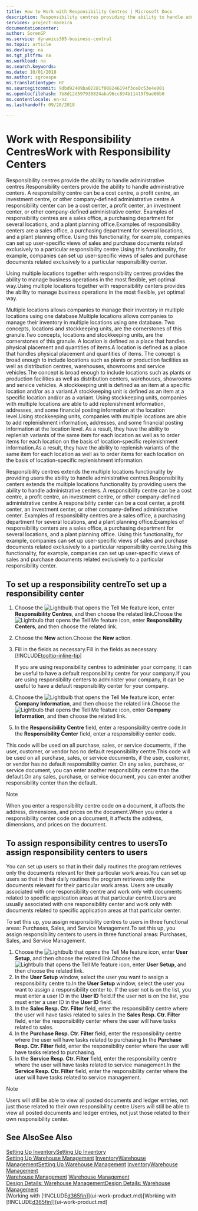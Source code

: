 ```yaml
---
title: How to Work with Responsibility Centres | Microsoft Docs
description: Responsibility centres providing the ability to handle administrative centres. A responsibility centre can be a cost centre, a profit centre, an investment centre, or other company-defined administrative centre.
services: project-madeira
documentationcenter: 
author: SorenGP
ms.service: dynamics365-business-central
ms.topic: article
ms.devlang: na
ms.tgt_pltfrm: na
ms.workload: na
ms.search.keywords: 
ms.date: 10/01/2018
ms.author: sgroespe
ms.translationtype: HT
ms.sourcegitcommit: 9dbd92409ba02281f008246194f3ce0c53e4e001
ms.openlocfilehash: 7b8d12d597930824aba96cc894b11419f9ae00b0
ms.contentlocale: en-nz
ms.lasthandoff: 09/28/2018

---
```

# <a name="work-with-responsibility-centers"></a><span data-ttu-id="1d666-104">Work with Responsibility Centres</span><span class="sxs-lookup"><span data-stu-id="1d666-104">Work with Responsibility Centers</span></span>
<span data-ttu-id="1d666-105">Responsibility centres provide the ability to handle administrative centres.</span><span class="sxs-lookup"><span data-stu-id="1d666-105">Responsibility centers provide the ability to handle administrative centers.</span></span> <span data-ttu-id="1d666-106">A responsibility centre can be a cost centre, a profit centre, an investment centre, or other company-defined administrative centre.</span><span class="sxs-lookup"><span data-stu-id="1d666-106">A responsibility center can be a cost center, a profit center, an investment center, or other company-defined administrative center.</span></span> <span data-ttu-id="1d666-107">Examples of responsibility centres are a sales office, a purchasing department for several locations, and a plant planning office.</span><span class="sxs-lookup"><span data-stu-id="1d666-107">Examples of responsibility centers are a sales office, a purchasing department for several locations, and a plant planning office.</span></span> <span data-ttu-id="1d666-108">Using this functionality, for example, companies can set up user-specific views of sales and purchase documents related exclusively to a particular responsibility centre.</span><span class="sxs-lookup"><span data-stu-id="1d666-108">Using this functionality, for example, companies can set up user-specific views of sales and purchase documents related exclusively to a particular responsibility center.</span></span>  

<span data-ttu-id="1d666-109">Using multiple locations together with responsibility centres provides the ability to manage business operations in the most flexible, yet optimal way.</span><span class="sxs-lookup"><span data-stu-id="1d666-109">Using multiple locations together with responsibility centers provides the ability to manage business operations in the most flexible, yet optimal way.</span></span>

<span data-ttu-id="1d666-110">Multiple locations allows companies to manage their inventory in multiple locations using one database.</span><span class="sxs-lookup"><span data-stu-id="1d666-110">Multiple locations allows companies to manage their inventory in multiple locations using one database.</span></span> <span data-ttu-id="1d666-111">Two concepts, locations and stockkeeping units, are the cornerstones of this granule.</span><span class="sxs-lookup"><span data-stu-id="1d666-111">Two concepts, locations and stockkeeping units, are the cornerstones of this granule.</span></span> <span data-ttu-id="1d666-112">A location is defined as a place that handles physical placement and quantities of items.</span><span class="sxs-lookup"><span data-stu-id="1d666-112">A location is defined as a place that handles physical placement and quantities of items.</span></span> <span data-ttu-id="1d666-113">The concept is broad enough to include locations such as plants or production facilities as well as distribution centres, warehouses, showrooms and service vehicles.</span><span class="sxs-lookup"><span data-stu-id="1d666-113">The concept is broad enough to include locations such as plants or production facilities as well as distribution centers, warehouses, showrooms and service vehicles.</span></span> <span data-ttu-id="1d666-114">A stockkeeping unit is defined as an item at a specific location and/or as a variant.</span><span class="sxs-lookup"><span data-stu-id="1d666-114">A stockkeeping unit is defined as an item at a specific location and/or as a variant.</span></span> <span data-ttu-id="1d666-115">Using stockkeeping units, companies with multiple locations are able to add replenishment information, addresses, and some financial posting information at the location level.</span><span class="sxs-lookup"><span data-stu-id="1d666-115">Using stockkeeping units, companies with multiple locations are able to add replenishment information, addresses, and some financial posting information at the location level.</span></span> <span data-ttu-id="1d666-116">As a result, they have the ability to replenish variants of the same item for each location as well as to order items for each location on the basis of location-specific replenishment information.</span><span class="sxs-lookup"><span data-stu-id="1d666-116">As a result, they have the ability to replenish variants of the same item for each location as well as to order items for each location on the basis of location-specific replenishment information.</span></span>  

<span data-ttu-id="1d666-117">Responsibility centres extends the multiple locations functionality by providing users the ability to handle administrative centres.</span><span class="sxs-lookup"><span data-stu-id="1d666-117">Responsibility centers extends the multiple locations functionality by providing users the ability to handle administrative centers.</span></span> <span data-ttu-id="1d666-118">A responsibility centre can be a cost centre, a profit centre, an investment centre, or other company-defined administrative centre.</span><span class="sxs-lookup"><span data-stu-id="1d666-118">A responsibility center can be a cost center, a profit center, an investment center, or other company-defined administrative center.</span></span> <span data-ttu-id="1d666-119">Examples of responsibility centres are a sales office, a purchasing department for several locations, and a plant planning office.</span><span class="sxs-lookup"><span data-stu-id="1d666-119">Examples of responsibility centers are a sales office, a purchasing department for several locations, and a plant planning office.</span></span> <span data-ttu-id="1d666-120">Using this functionality, for example, companies can set up user-specific views of sales and purchase documents related exclusively to a particular responsibility centre.</span><span class="sxs-lookup"><span data-stu-id="1d666-120">Using this functionality, for example, companies can set up user-specific views of sales and purchase documents related exclusively to a particular responsibility center.</span></span>

## <a name="to-set-up-a-responsibility-center"></a><span data-ttu-id="1d666-121">To set up a responsibility centre</span><span class="sxs-lookup"><span data-stu-id="1d666-121">To set up a responsibility center</span></span>  
1.  <span data-ttu-id="1d666-122">Choose the ![Lightbulb that opens the Tell Me feature](media/ui-search/search_small.png "Tell me what you want to do") icon, enter **Responsibility Centres**, and then choose the related link.</span><span class="sxs-lookup"><span data-stu-id="1d666-122">Choose the ![Lightbulb that opens the Tell Me feature](media/ui-search/search_small.png "Tell me what you want to do") icon, enter **Responsibility Centers**, and then choose the related link.</span></span>  
2.  <span data-ttu-id="1d666-123">Choose the **New** action.</span><span class="sxs-lookup"><span data-stu-id="1d666-123">Choose the **New** action.</span></span>  
3.  <span data-ttu-id="1d666-124">Fill in the fields as necessary.</span><span class="sxs-lookup"><span data-stu-id="1d666-124">Fill in the fields as necessary.</span></span> [!INCLUDE[tooltip-inline-tip](includes/tooltip-inline-tip_md.md)]  

    <span data-ttu-id="1d666-125">If you are using responsibility centres to administer your company, it can be useful to have a default responsibility centre for your company.</span><span class="sxs-lookup"><span data-stu-id="1d666-125">If you are using responsibility centers to administer your company, it can be useful to have a default responsibility center for your company.</span></span>
4. <span data-ttu-id="1d666-126">Choose the ![Lightbulb that opens the Tell Me feature](media/ui-search/search_small.png "Tell me what you want to do") icon, enter **Company Information**, and then choose the related link.</span><span class="sxs-lookup"><span data-stu-id="1d666-126">Choose the ![Lightbulb that opens the Tell Me feature](media/ui-search/search_small.png "Tell me what you want to do") icon, enter **Company Information**, and then choose the related link.</span></span>
5. <span data-ttu-id="1d666-127">In the **Responsibility Centre** field, enter a responsibility centre code.</span><span class="sxs-lookup"><span data-stu-id="1d666-127">In the **Responsibility Center** field, enter a responsibility center code.</span></span>

<span data-ttu-id="1d666-128">This code will be used on all purchase, sales, or service documents, if the user, customer, or vendor has no default responsibility centre.</span><span class="sxs-lookup"><span data-stu-id="1d666-128">This code will be used on all purchase, sales, or service documents, if the user, customer, or vendor has no default responsibility center.</span></span> <span data-ttu-id="1d666-129">On any sales, purchase, or service document, you can enter another responsibility centre than the default.</span><span class="sxs-lookup"><span data-stu-id="1d666-129">On any sales, purchase, or service document, you can enter another responsibility center than the default.</span></span>

> [!NOTE]  
>  <span data-ttu-id="1d666-130">When you enter a responsibility centre code on a document, it affects the address, dimensions, and prices on the document.</span><span class="sxs-lookup"><span data-stu-id="1d666-130">When you enter a responsibility center code on a document, it affects the address, dimensions, and prices on the document.</span></span>  

## <a name="to-assign-responsibility-centers-to-users"></a><span data-ttu-id="1d666-131">To assign responsibility centres to users</span><span class="sxs-lookup"><span data-stu-id="1d666-131">To assign responsibility centers to users</span></span>  
<span data-ttu-id="1d666-132">You can set up users so that in their daily routines the program retrieves only the documents relevant for their particular work areas.</span><span class="sxs-lookup"><span data-stu-id="1d666-132">You can set up users so that in their daily routines the program retrieves only the documents relevant for their particular work areas.</span></span> <span data-ttu-id="1d666-133">Users are usually associated with one responsibility centre and work only with documents related to specific application areas at that particular centre.</span><span class="sxs-lookup"><span data-stu-id="1d666-133">Users are usually associated with one responsibility center and work only with documents related to specific application areas at that particular center.</span></span>  

<span data-ttu-id="1d666-134">To set this up, you assign responsibility centres to users in three functional areas: Purchases, Sales, and Service Management.</span><span class="sxs-lookup"><span data-stu-id="1d666-134">To set this up, you assign responsibility centers to users in three functional areas: Purchases, Sales, and Service Management.</span></span>  

1.  <span data-ttu-id="1d666-135">Choose the ![Lightbulb that opens the Tell Me feature](media/ui-search/search_small.png "Tell me what you want to do") icon, enter **User Setup**, and then choose the related link.</span><span class="sxs-lookup"><span data-stu-id="1d666-135">Choose the ![Lightbulb that opens the Tell Me feature](media/ui-search/search_small.png "Tell me what you want to do") icon, enter **User Setup**, and then choose the related link.</span></span>  
2.  <span data-ttu-id="1d666-136">In the **User Setup** window, select the user you want to assign a responsibility centre to.</span><span class="sxs-lookup"><span data-stu-id="1d666-136">In the **User Setup** window, select the user you want to assign a responsibility center to.</span></span> <span data-ttu-id="1d666-137">If the user not is on the list, you must enter a user ID in the **User ID** field.</span><span class="sxs-lookup"><span data-stu-id="1d666-137">If the user not is on the list, you must enter a user ID in the **User ID** field.</span></span>  
3.  <span data-ttu-id="1d666-138">In the **Sales Resp. Ctr. Filter** field, enter the responsibility centre where the user will have tasks related to sales.</span><span class="sxs-lookup"><span data-stu-id="1d666-138">In the **Sales Resp. Ctr. Filter** field, enter the responsibility center where the user will have tasks related to sales.</span></span>  
4.  <span data-ttu-id="1d666-139">In the **Purchase Resp. Ctr. Filter** field, enter the responsibility centre where the user will have tasks related to purchasing.</span><span class="sxs-lookup"><span data-stu-id="1d666-139">In the **Purchase Resp. Ctr. Filter** field, enter the responsibility center where the user will have tasks related to purchasing.</span></span>  
5.  <span data-ttu-id="1d666-140">In the **Service Resp. Ctr. Filter** field, enter the responsibility centre where the user will have tasks related to service management.</span><span class="sxs-lookup"><span data-stu-id="1d666-140">In the **Service Resp. Ctr. Filter** field, enter the responsibility center where the user will have tasks related to service management.</span></span>  

> [!NOTE]  
>  <span data-ttu-id="1d666-141">Users will still be able to view all posted documents and ledger entries, not just those related to their own responsibility centre.</span><span class="sxs-lookup"><span data-stu-id="1d666-141">Users will still be able to view all posted documents and ledger entries, not just those related to their own responsibility center.</span></span>

## <a name="see-also"></a><span data-ttu-id="1d666-142">See Also</span><span class="sxs-lookup"><span data-stu-id="1d666-142">See Also</span></span>  
[<span data-ttu-id="1d666-143">Setting Up Inventory</span><span class="sxs-lookup"><span data-stu-id="1d666-143">Setting Up Inventory</span></span>](inventory-setup-inventory.md)  
<span data-ttu-id="1d666-144">[Setting Up Warehouse Management](warehouse-setup-warehouse.md)
[Inventory](inventory-manage-inventory.md)[Warehouse Management](warehouse-manage-warehouse.md)</span><span class="sxs-lookup"><span data-stu-id="1d666-144">[Setting Up Warehouse Management](warehouse-setup-warehouse.md)
[Inventory](inventory-manage-inventory.md)[Warehouse Management](warehouse-manage-warehouse.md)</span></span>  
<span data-ttu-id="1d666-145">[Warehouse Management](warehouse-manage-warehouse.md)  </span><span class="sxs-lookup"><span data-stu-id="1d666-145">[Warehouse Management](warehouse-manage-warehouse.md)  </span></span>  
[<span data-ttu-id="1d666-146">Design Details: Warehouse Management</span><span class="sxs-lookup"><span data-stu-id="1d666-146">Design Details: Warehouse Management</span></span>](design-details-warehouse-management.md)  
<span data-ttu-id="1d666-147">[Working with [!INCLUDE[d365fin](includes/d365fin_md.md)]](ui-work-product.md)</span><span class="sxs-lookup"><span data-stu-id="1d666-147">[Working with [!INCLUDE[d365fin](includes/d365fin_md.md)]](ui-work-product.md)</span></span>

